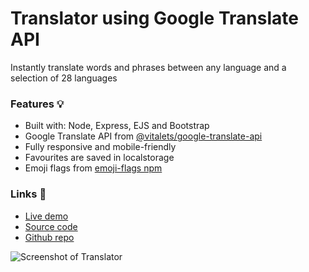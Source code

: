 # Translator using Google Translate API

Instantly translate words and phrases between any language and a selection of 28 languages

### Features 💡
- Built with: Node, Express, EJS and Bootstrap
- Google Translate API from [@vitalets/google-translate-api](https://www.npmjs.com/package/@vitalets/google-translate-api)
- Fully responsive and mobile-friendly
- Favourites are saved in localstorage
- Emoji flags from [emoji-flags npm](https://www.npmjs.com/package/emoji-flags)

### Links 🔗
- [Live demo](https://express-google-translate-api-with-ejs.rjlevy.repl.co/) 
- [Source code](https://repl.it/@rjlevy/express-google-translate-api-with-ejs) 
- [Github repo](https://github.com/rolandjlevy/express-google-translate-api-with-ejs)

![Screenshot of Translator](https://express-google-translate-api-with-ejs.rjlevy.repl.co/images/device-screenshot.png "Screenshot of Translator")
